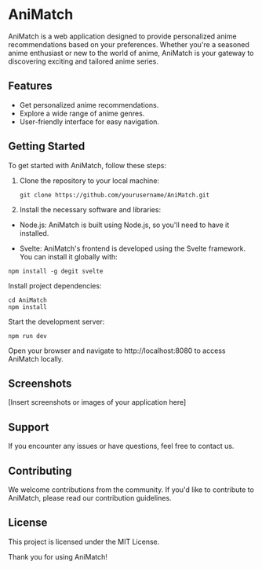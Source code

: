 # AniMatch

AniMatch is a web application designed to provide personalized anime recommendations based on your preferences. Whether you're a seasoned anime enthusiast or new to the world of anime, AniMatch is your gateway to discovering exciting and tailored anime series.

## Features

- Get personalized anime recommendations.
- Explore a wide range of anime genres.
- User-friendly interface for easy navigation.

## Getting Started

To get started with AniMatch, follow these steps:

1. Clone the repository to your local machine:

   ```shell
   git clone https://github.com/yourusername/AniMatch.git

1. Install the necessary software and libraries:

- Node.js: AniMatch is built using Node.js, so you'll need to have it installed.

- Svelte: AniMatch's frontend is developed using the Svelte framework. You can install it globally with:

```shell
npm install -g degit svelte
```

Install project dependencies:

```shell
cd AniMatch
npm install
```
Start the development server:

```shell
npm run dev
```

Open your browser and navigate to http://localhost:8080 to access AniMatch locally.

## Screenshots
[Insert screenshots or images of your application here]


## Support
If you encounter any issues or have questions, feel free to contact us.

## Contributing
We welcome contributions from the community. If you'd like to contribute to AniMatch, please read our contribution guidelines.

## License
This project is licensed under the MIT License.

Thank you for using AniMatch!
